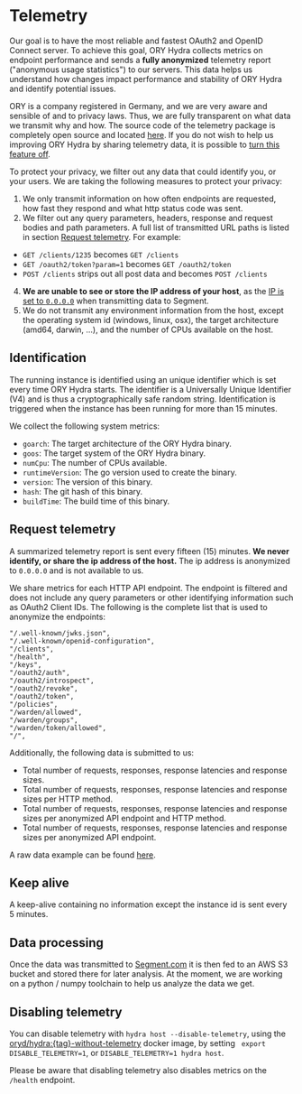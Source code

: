 # Telemetry

Our goal is to have the most reliable and fastest OAuth2 and OpenID Connect server. To achieve this goal,
ORY Hydra collects metrics on endpoint performance and sends a **fully anonymized** telemetry report
("anonymous usage statistics") to our servers. This data helps us understand how changes impact performance
and stability of ORY Hydra and identify potential issues.

ORY is a company registered in Germany, and we are very aware and sensible of and to privacy laws. Thus, we are fully
transparent on what data we transmit why and how. The source code of the telemetry package is completely open source
and located [here](https://github.com/ory/hydra/tree/master/metrics). If you do not wish to help us improving ORY Hydra
by sharing telemetry data, it is possible to [turn this feature off](#disabling-telemetry).

To protect your privacy, we filter out any data that could identify you, or your users. We are taking the following
measures to protect your privacy:

1. We only transmit information on how often endpoints are requested, how fast they respond and what http status code
was sent.
2. We filter out any query parameters, headers, response and request bodies and path parameters. A full list of transmitted
URL paths is listed in section [Request telemetry](#request-telemetry). For example:
  * `GET /clients/1235` becomes `GET /clients`
  * `GET /oauth2/token?param=1` becomes `GET /oauth2/token`
  * `POST /clients` strips out all post data and becomes `POST /clients`
4. **We are unable to see or store the IP address of your host**, as the
[IP is set to `0.0.0.0`](https://github.com/ory/hydra/tree/master/metrics/middleware.go) when transmitting data to Segment.
5. We do not transmit any environment information from the host, except the operating system id (windows, linux, osx),
the target architecture (amd64, darwin, ...), and the number of CPUs available on the host.

## Identification

The running instance is identified using an unique identifier which is set every time ORY Hydra starts. The identifier
is a Universally Unique Identifier (V4) and is thus a cryptographically safe random string. Identification is triggered
when the instance has been running for more than 15 minutes.

We collect the following system metrics:

* `goarch`: The target architecture of the ORY Hydra binary.
* `goos`: The target system of the ORY Hydra binary.
* `numCpu`: The number of CPUs available.
* `runtimeVersion`: The go version used to create the binary.
* `version`: The version of this binary.
* `hash`: The git hash of this binary.
* `buildTime`: The build time of this binary.

## Request telemetry

A summarized telemetry report is sent every fifteen (15) minutes. **We never identify, or share the ip address of the
host.** The ip address is anonymized to `0.0.0.0` and is not available to us.

We share metrics for each HTTP API endpoint. The endpoint is filtered and does not include any query parameters or
other identifying information such as OAuth2 Client IDs. The following is the complete list that is used to anonymize
the endpoints:

```
"/.well-known/jwks.json",
"/.well-known/openid-configuration",
"/clients",
"/health",
"/keys",
"/oauth2/auth",
"/oauth2/introspect",
"/oauth2/revoke",
"/oauth2/token",
"/policies",
"/warden/allowed",
"/warden/groups",
"/warden/token/allowed",
"/",
```

Additionally, the following data is submitted to us:

* Total number of requests, responses, response latencies and response sizes.
* Total number of requests, responses, response latencies and response sizes per HTTP method.
* Total number of requests, responses, response latencies and response sizes per anonymized API endpoint and HTTP method.
* Total number of requests, responses, response latencies and response sizes per anonymized API endpoint.

A raw data example can be found [here](https://github.com/ory/hydra/tree/master/docs/metrics/telemetry-example.json).

## Keep alive

A keep-alive containing no information except the instance id is sent every 5 minutes.

## Data processing

Once the data was transmitted to [Segment.com](http://segment.com/) it is then fed to an AWS S3 bucket and stored
there for later analysis. At the moment, we are working on a python / numpy toolchain to help us analyze the data
we get.

## Disabling telemetry

You can disable telemetry with `hydra host --disable-telemetry`, using the [oryd/hydra:{tag}-without-telemetry](https://hub.docker.com/r/oryd/hydra/tags/) docker image, by
setting ` export DISABLE_TELEMETRY=1`, or `DISABLE_TELEMETRY=1 hydra host`.

Please be aware that disabling telemetry also disables metrics on the `/health` endpoint.

